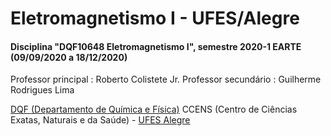 # Eletromagnetismo I - UFES/Alegre

#### Disciplina "DQF10648 Eletromagnetismo I", semestre 2020-1 EARTE (09/09/2020 a 18/12/2020)

Professor principal : Roberto Colistete Jr. Professor secundário : Guilherme Rodrigues Lima

[DQF (Departamento de Química e Física)](http://alegre.ufes.br/ccens/departamento-de-quimica-e-fisica)
CCENS (Centro de Ciências Exatas, Naturais e da Saúde) - [UFES Alegre](http://alegre.ufes.br/)
